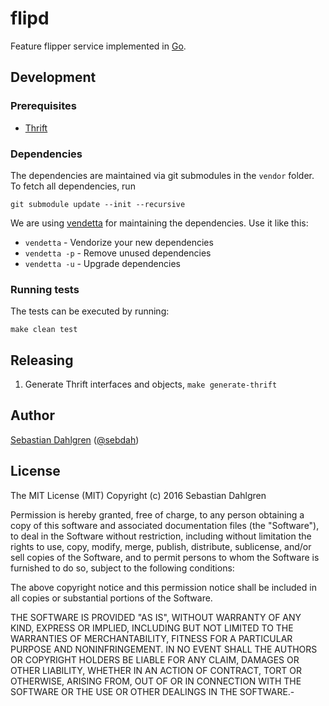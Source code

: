 # flipd

Feature flipper service implemented in [Go](https://golang.org/).

## Development

### Prerequisites

- [Thrift](https://thrift.apache.org/)

### Dependencies

The dependencies are maintained via git submodules in the `vendor` folder. To
fetch all dependencies, run

    git submodule update --init --recursive

We are using [vendetta](https://github.com/dpw/vendetta) for maintaining the
dependencies. Use it like this:

 - `vendetta` - Vendorize your new dependencies
 - `vendetta -p` - Remove unused dependencies
 - `vendetta -u` - Upgrade dependencies

### Running tests

The tests can be executed by running:

    make clean test

## Releasing

1. Generate Thrift interfaces and objects, `make generate-thrift`

## Author

[Sebastian Dahlgren](http://sebastiandahlgren.se)
([@sebdah](https://github.com/sebdah))

## License

The MIT License (MIT)
Copyright (c) 2016 Sebastian Dahlgren

Permission is hereby granted, free of charge, to any person obtaining a copy of
this software and associated documentation files (the "Software"), to deal in
the Software without restriction, including without limitation the rights to
use, copy, modify, merge, publish, distribute, sublicense, and/or sell copies of
the Software, and to permit persons to whom the Software is furnished to do so,
subject to the following conditions:

The above copyright notice and this permission notice shall be included in all
copies or substantial portions of the Software.

THE SOFTWARE IS PROVIDED "AS IS", WITHOUT WARRANTY OF ANY KIND, EXPRESS OR
IMPLIED, INCLUDING BUT NOT LIMITED TO THE WARRANTIES OF MERCHANTABILITY, FITNESS
FOR A PARTICULAR PURPOSE AND NONINFRINGEMENT. IN NO EVENT SHALL THE AUTHORS OR
COPYRIGHT HOLDERS BE LIABLE FOR ANY CLAIM, DAMAGES OR OTHER LIABILITY, WHETHER
IN AN ACTION OF CONTRACT, TORT OR OTHERWISE, ARISING FROM, OUT OF OR IN
CONNECTION WITH THE SOFTWARE OR THE USE OR OTHER DEALINGS IN THE SOFTWARE.-

